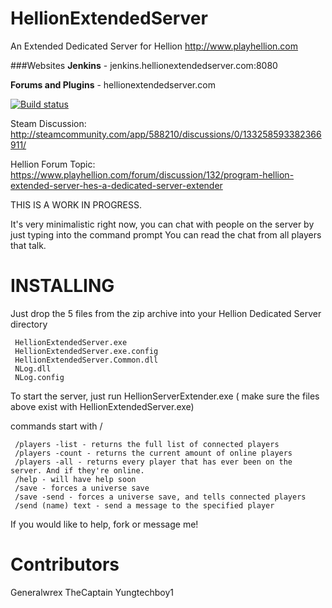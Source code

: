 # HellionExtendedServer
An Extended Dedicated Server for Hellion http://www.playhellion.com 

###Websites
**Jenkins** - jenkins.hellionextendedserver.com:8080

**Forums and Plugins** - hellionextendedserver.com

[![Build status](https://ci.appveyor.com/api/projects/status/v79i035u5iwr5w5a/branch/master?svg=true)](https://ci.appveyor.com/project/generalwrex/hellionextendedserver/branch/master)

Steam Discussion: 
http://steamcommunity.com/app/588210/discussions/0/133258593382366911/

Hellion Forum Topic:
https://www.playhellion.com/forum/discussion/132/program-hellion-extended-server-hes-a-dedicated-server-extender

THIS IS A WORK IN PROGRESS.

It's very minimalistic right now, 
you can chat with people on the server by just typing into the command prompt
You can read the chat from all players that talk.

# INSTALLING

Just drop the 5 files from the zip archive into your Hellion Dedicated Server directory

     HellionExtendedServer.exe
     HellionExtendedServer.exe.config
     HellionExtendedServer.Common.dll
     NLog.dll
     NLog.config
     

To start the server, just run HellionServerExtender.exe ( make sure the files above exist with HellionExtendedServer.exe)


commands start with /

     /players -list - returns the full list of connected players
     /players -count - returns the current amount of online players
     /players -all - returns every player that has ever been on the server. And if they're online.
     /help - will have help soon
     /save - forces a universe save
     /save -send - forces a universe save, and tells connected players
     /send (name) text - send a message to the specified player


If you would like to help, fork or message me! 

# Contributors
Generalwrex
TheCaptain
Yungtechboy1
